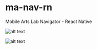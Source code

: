# ma-nav-rn
Mobile Arts Lab Navigator  -  React Native

![alt text](http://g.recordit.co/EmjdO6sL0H.gif "Application in action - iOS")

![alt text](http://g.recordit.co/Me5cz6vr7O.gif "Application in action - Android")


